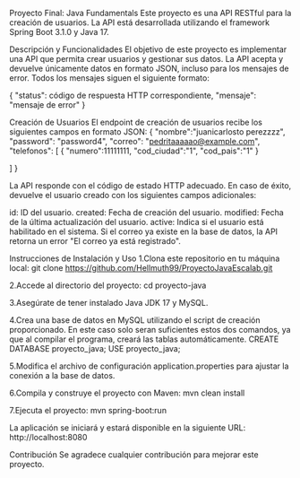 Proyecto Final: Java Fundamentals
Este proyecto es una API RESTful para la creación de usuarios. La API está desarrollada utilizando el framework Spring Boot 3.1.0 y Java 17.

Descripción y Funcionalidades
El objetivo de este proyecto es implementar una API que permita crear usuarios y gestionar sus datos. La API acepta y devuelve únicamente datos en formato JSON, incluso para los mensajes de error. Todos los mensajes siguen el siguiente formato:

{
  "status": código de respuesta HTTP correspondiente,
  "mensaje": "mensaje de error"
}

Creación de Usuarios
El endpoint de creación de usuarios recibe los siguientes campos en formato JSON:
{
 "nombre":"juanicarlosto perezzzz",
  "password": "password4",
  "correo": "pedritaaaaao@example.com",
  "telefonos": [
      {
          "numero":11111111,
          "cod_ciudad":"1",
          "cod_pais":"1"
      }

  ]
}

La API responde con el código de estado HTTP adecuado. En caso de éxito, devuelve el usuario creado con los siguientes campos adicionales:

id: ID del usuario.
created: Fecha de creación del usuario.
modified: Fecha de la última actualización del usuario.
active: Indica si el usuario está habilitado en el sistema.
Si el correo ya existe en la base de datos, la API retorna un error "El correo ya está registrado".


Instrucciones de Instalación y Uso
1.Clona este repositorio en tu máquina local:
git clone https://github.com/Hellmuth99/ProyectoJavaEscalab.git

2.Accede al directorio del proyecto:
cd proyecto-java

3.Asegúrate de tener instalado Java JDK 17 y MySQL.

4.Crea una base de datos en MySQL utilizando el script de creación proporcionado.
En este caso solo seran suficientes estos dos comandos, ya que al compilar el programa, creará las tablas automáticamente.
CREATE DATABASE proyecto_java;
USE proyecto_java;

5.Modifica el archivo de configuración application.properties para ajustar la conexión a la base de datos.

6.Compila y construye el proyecto con Maven:
mvn clean install

7.Ejecuta el proyecto:
mvn spring-boot:run

La aplicación se iniciará y estará disponible en la siguiente URL: http://localhost:8080

Contribución
Se agradece cualquier contribución para mejorar este proyecto.

